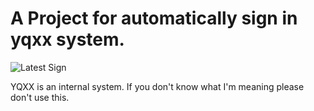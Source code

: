 # A Project for automatically sign in yqxx system.

![Latest Sign](https://github.com/tyde7/yqxx_auto_sign/workflows/Sign/badge.svg)

YQXX is an internal system. If you don't know what I'm meaning please don't use this.

